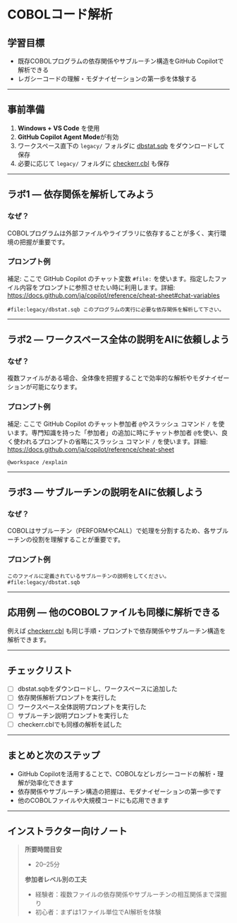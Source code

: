 # COBOLコード解析

## 学習目標
- 既存COBOLプログラムの依存関係やサブルーチン構造をGitHub Copilotで解析できる
- レガシーコードの理解・モダナイゼーションの第一歩を体験する

---

## 事前準備
1. **Windows + VS Code** を使用
2. **GitHub Copilot Agent Mode**が有効
3. ワークスペース直下の `legacy/` フォルダに [dbstat.sqb](https://www.ibm.com/docs/ja/db2/11.5.x?topic=SSEPGG_11.5.0/com.ibm.db2.luw.apdv.sample.doc/doc/cobol/s-dbstat-sqb.htm) をダウンロードして保存
4. 必要に応じて `legacy/` フォルダに [checkerr.cbl](https://www.ibm.com/docs/ja/db2/11.5.x?topic=SSEPGG_11.5.0/com.ibm.db2.luw.apdv.sample.doc/doc/cobol/s-checkerr-cbl.htm) も保存

---

## ラボ1 — 依存関係を解析してみよう

### なぜ？
COBOLプログラムは外部ファイルやライブラリに依存することが多く、実行環境の把握が重要です。

### プロンプト例
補足: ここで GitHub Copilot のチャット変数 `#file:` を使います。指定したファイル内容をプロンプトに参照させたい時に利用します。詳細: https://docs.github.com/ja/copilot/reference/cheat-sheet#chat-variables
```
#file:legacy/dbstat.sqb このプログラムの実行に必要な依存関係を解析して下さい。
```

---

## ラボ2 — ワークスペース全体の説明をAIに依頼しよう

### なぜ？
複数ファイルがある場合、全体像を把握することで効率的な解析やモダナイゼーションが可能になります。

### プロンプト例
補足: ここで GitHub Copilot のチャット参加者 `@`やスラッシュ コマンド `/` を使います。専門知識を持った「参加者」の追加に時にチャット参加者 `@`を使い、良く使われるプロンプトの省略にスラッシュ コマンド `/` を使います。詳細: https://docs.github.com/ja/copilot/reference/cheat-sheet
```
@workspace /explain
```

---

## ラボ3 — サブルーチンの説明をAIに依頼しよう

### なぜ？
COBOLはサブルーチン（PERFORMやCALL）で処理を分割するため、各サブルーチンの役割を理解することが重要です。

### プロンプト例
```
このファイルに定義されているサブルーチンの説明をしてください。#file:legacy/dbstat.sqb
```

---

## 応用例 — 他のCOBOLファイルも同様に解析できる

例えば [checkerr.cbl](https://www.ibm.com/docs/ja/db2/11.5.x?topic=SSEPGG_11.5.0/com.ibm.db2.luw.apdv.sample.doc/doc/cobol/s-checkerr-cbl.htm) も同じ手順・プロンプトで依存関係やサブルーチン構造を解析できます。

---

## チェックリスト
- [ ] dbstat.sqbをダウンロードし、ワークスペースに追加した
- [ ] 依存関係解析プロンプトを実行した
- [ ] ワークスペース全体説明プロンプトを実行した
- [ ] サブルーチン説明プロンプトを実行した
- [ ] checkerr.cblでも同様の解析を試した

---

## まとめと次のステップ
- GitHub Copilotを活用することで、COBOLなどレガシーコードの解析・理解が効率化できます
- 依存関係やサブルーチン構造の把握は、モダナイゼーションの第一歩です
- 他のCOBOLファイルや大規模コードにも応用できます

---

## インストラクター向けノート
> **所要時間目安**
> - 20–25分
>
> **参加者レベル別の工夫**
> - 経験者：複数ファイルの依存関係やサブルーチンの相互関係まで深掘り
> - 初心者：まずは1ファイル単位でAI解析を体験

